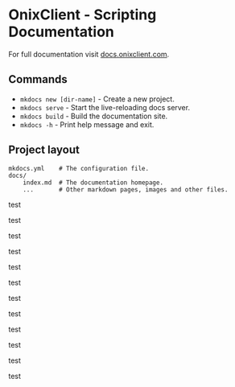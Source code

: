 # **OnixClient - Scripting Documentation**

For full documentation visit [docs.onixclient.com](https://docs.onixclient.com/scripting/main.html).

## Commands

* `mkdocs new [dir-name]` - Create a new project.
* `mkdocs serve` - Start the live-reloading docs server.
* `mkdocs build` - Build the documentation site.
* `mkdocs -h` - Print help message and exit.

## Project layout

    mkdocs.yml    # The configuration file.
    docs/
        index.md  # The documentation homepage.
        ...       # Other markdown pages, images and other files.



test

test

test

test

test

test

test

test

test

test

test

test
